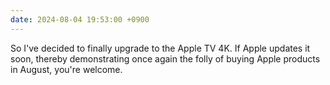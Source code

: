 ```yaml
---
date: 2024-08-04 19:53:00 +0900
---
```


So I've decided to finally upgrade to the Apple TV 4K. If Apple updates it soon, thereby demonstrating once again the folly of buying Apple products in August, you're welcome.
